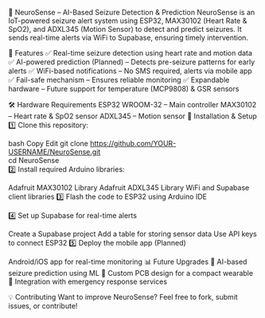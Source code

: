 🧠 NeuroSense – AI-Based Seizure Detection & Prediction
NeuroSense is an IoT-powered seizure alert system using ESP32, MAX30102 (Heart Rate & SpO2), and ADXL345 (Motion Sensor) to detect and predict seizures. It sends real-time alerts via WiFi to Supabase, ensuring timely intervention.

🚀 Features
✅ Real-time seizure detection using heart rate and motion data
✅ AI-powered prediction (Planned) – Detects pre-seizure patterns for early alerts
✅ WiFi-based notifications – No SMS required, alerts via mobile app
✅ Fail-safe mechanism – Ensures reliable monitoring
✅ Expandable hardware – Future support for temperature (MCP9808) & GSR sensors

🛠️ Hardware Requirements
ESP32 WROOM-32 – Main controller
MAX30102 – Heart rate & SpO2 sensor
ADXL345 – Motion sensor
📌 Installation & Setup
1️⃣ Clone this repository:

bash
Copy
Edit
git clone https://github.com/YOUR-USERNAME/NeuroSense.git  
cd NeuroSense  
2️⃣ Install required Arduino libraries:

Adafruit MAX30102 Library
Adafruit ADXL345 Library
WiFi and Supabase client libraries
3️⃣ Flash the code to ESP32 using Arduino IDE

4️⃣ Set up Supabase for real-time alerts

Create a Supabase project
Add a table for storing sensor data
Use API keys to connect ESP32
5️⃣ Deploy the mobile app (Planned)

Android/iOS app for real-time monitoring
📊 Future Upgrades
🔹 AI-based seizure prediction using ML
🔹 Custom PCB design for a compact wearable
🔹 Integration with emergency response services

💡 Contributing
Want to improve NeuroSense? Feel free to fork, submit issues, or contribute!
